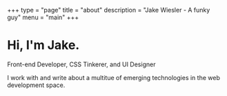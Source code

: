 +++
type = "page"
title = "about"
description = "Jake Wiesler - A funky guy"
menu = "main"
+++

<main>
  <div class="splash">
    <h1>Hi, I'm Jake.</h1>
    <div class="splash__skills">
      <span>Front-end Developer,</span>
      <span>CSS Tinkerer, and</span>
      <span>UI Designer</span>
    </div>
    <p>I <span>work</span> with and <span>write</span> about a multitue of emerging technologies in the web development space.</p>
  </div>
</main>
